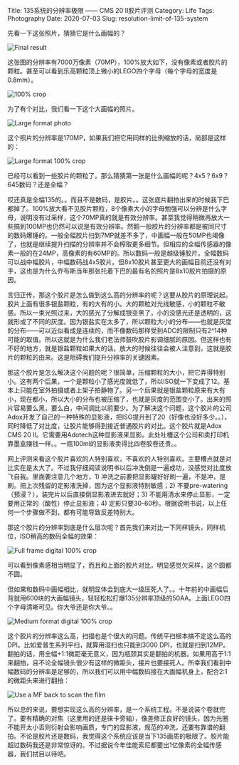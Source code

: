 Title: 135系统的分辨率极限 —— CMS 20 II胶片评测
Category: Life
Tags: Photography
Date: 2020-07-03
Slug: resolution-limit-of-135-system

先看一下这张照片，猜猜它是什么画幅的？

![Final result](images/135-resolution-limit-result.jpg)

这张图的分辨率有7000万像素（70MP），100%放大如下，没有像素或者胶片的颗粒。甚至可以看到乐高颗粒顶上微小的LEGO四个字母（每个字母的宽度是0.8mm）。

![100% crop](images/135-resolution-limit-100crop-film.jpg)

为了有个对比，我们看一下这个大画幅的照片。

![Large format photo](images/135-resolution-limit-large-format.jpg)

这个照片的分辨率是170MP，如果我们把它用同样的比例缩放的话，局部是这样的：

![Large format 100% crop](images/135-resolution-limit-large-format-100crop.jpg)

已经可以看到一些胶片的颗粒了。那么猜猜第一张是什么画幅的呢？4x5？6x9？645数码？还是全幅？

哎还真是全幅135的。。而且不是数码，是胶片。。这张底片翻拍出来的时候我下巴都掉了。100%放大看不见胶片颗粒，8个像素大小的字母勉强可以分辨是什么字母，说明没有过采样，这个70MP真的就是有效分辨率。甚至我觉得稍微再放大一些搞到100MP也仍然可以说是有效分辨率。然鹅一般胶片的分辨率都是被同尺寸的数码爆锤的。一般全幅胶片扫到7MP就差不多了，中画幅一般在50MP也竭像了，也就是继续提升扫描的分辨率并不会榨取更多细节。但相应的全幅传感器的像素一般的在24MP，高像素的有60MP的。所以数码一般是越级锤胶片。全幅数码可以战中幅胶片，中幅数码战4x5胶片。但8x10胶片甚至更大的画幅目前还没有对手，这也是为什么乔布斯当年那张托着下巴的最有名的照片是8x10胶片拍摄的原因。

言归正传，那这个胶片是怎么做到这么高的分辨率的呢？这要从胶片的原理说起。胶片上面有很多银盐颗粒，有的大有的小。大的颗粒对光线敏感，小的颗粒不敏感。所以一束光照过来，大的感光了分解成银变黑了，小的没感光还是透明的，这就形成了不同的灰度。因为银盐实在太多了，所以颗粒大小的分布——也就是灰度的分布——可以近似看成是连续的，而不像数码那样受到ADC的限制只有2^14种可能的取值。所以这就是为什么我们老法师鼓吹胶片影调细腻的原因。但这样也有不好的地方，就是银盐颗粒如果大的话，放大的时候往往会被人注意到，这就是胶片的颗粒的由来。这是阻碍我们提升分辨率的关键因素。

那这个胶片是怎么解决这个问题的呢？很简单，压缩颗粒的大小，把它弄得特别小。这有两个后果，一个是颗粒小了感光度就低了，所以ISO就一下变成了12。基本上只能在室外拍摄或者上架子拍静物了。另一个后果就是银盐颗粒原来有大有小，现在都小，所以大小的分布也被压缩了，也就是灰度的范围变小了。出来的照片容易要么黑，要么白，中间调比以前要少。为了解决这个问题，这个胶片的公司Adox开发了自己的一种特殊的显影液，把ISO提升到了20（好像也没好多少。。），同时降低了对比度，让胶片能够得到接近普通胶片的对比。这个胶片就是Adox CMS 20 II。它需要用Adotech这种显影液来显影。此处吐槽这个公司和卖打印机靠墨盒赚钱一样。。一瓶100ml的显影液卖得比四卷胶卷还贵。。

网上评测来看这个胶片喜欢的人特别喜欢，不喜欢的人特别喜欢。主要槽点就是对比实在是太大了。不过我仔细阅读说明书以后冲洗倒是一遍成功，没感觉对比度放飞自我。里面要注意几个地方，1) 冲洗之前要把显影罐好好刷一遍，不是冲，是刷。把上次残留的定影液洗掉，因为这个显影液特别敏感；2) 不要pre-watering（预浸？），装完片以后直接倒显影液进去就好；3) 不能用清水来停止显影，一定要用正常的（酸性）停止显影液；4) 定影只要30-60秒。根据说明书说，以上任何一个步骤做不到，都有可能导致反差特别大。

那这个胶片的分辨率到底是什么层次呢？首先我们来对比一下同样镜头，同样机位，ISO稍高的数码全幅的效果：

![Full frame digital 100% crop](images/135-resolution-limit-100crop-digital.jpg)

可以看到像素感相当明显了，而且和上面的胶片对比，明显感觉欠采样，这个圆都不圆。

但如果和数码中画幅相比，就明显体会到底大一级压死人了。。十年前的中画幅后背就用600块的大画幅镜头，轻轻松松打爆135分辨率顶级的50AA。上面LEGO四个字母清晰可见。你大爷还是你大爷。。

![Medium format digital 100% crop](images/135-resolution-limit-100crop-digital-MF.jpg)

这个胶片的分辨率这么高，扫描也是个很大的问题。传统平扫根本搞不定这么高的DPI。比如爱普生系列平扫，就算用湿扫也只能到3000 DPI，也就是扫到12MP。翻拍的话，用全幅+1:1微距毫无意义，因为瓶颈其实是翻拍的机器。如果用高于1:1来翻拍，且不论全幅镜头很少有这样的微距头，接片也要接死人。所幸我们看到中幅数码的分辨率是足够的，所以我们可以用中幅数码接在大画幅机身上，配合2:1的微距头来进行翻拍：

![Use a MF back to scan the film](images/135-resolution-limit-gear.jpg)

所以总的来说，要想实现这么高的分辨率，是一个系统工程。不是说装个卷就完了。要有精确的对焦（这里用的还是徕卡旁轴），像差修正良好的镜头，因为光圈不能开太小否则衍射会影响画质，专门的显影液，规范的冲洗，还要有靠谱的翻拍。不论是胶片还是数码，我觉得这个系统应该是当下135画质的极限了。胶片能超过数码我还是非常惊讶的。不过据说今年佳能索尼都要出1亿像素的全幅传感器，我们拭目以待吧。